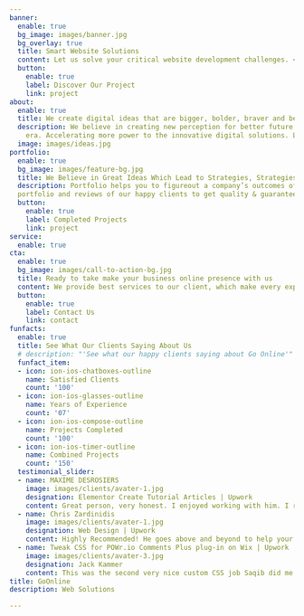 ```yaml
---
banner:
  enable: true
  bg_image: images/banner.jpg
  bg_overlay: true
  title: Smart Website Solutions
  content: Let us solve your critical website development challenges. <br/> We love clean design and advanced digital solutions for our loyal clients which gives them freedom to focus on their business growth.
  button:
    enable: true
    label: Discover Our Project
    link: project
about:
  enable: true
  title: We create digital ideas that are bigger, bolder, braver and betters
  description: We believe in creating new perception for better future & revolutionary 
    era. Accelerating more power to the innovative digital solutions. Learning, experimentation and innovation are the keys to providing the best available services to our clients.<br/> <br/>Adapting market trends and sharping for future prospects, our core values are what drive us forward in every project we take up.
  image: images/ideas.jpg
portfolio:
  enable: true
  bg_image: images/feature-bg.jpg
  title: We Believe in Great Ideas Which Lead to Strategies, Strategies Lead to Actions, and Actions Lead to Success
  description: Portfolio helps you to figureout a company’s outcomes of any services. Checkout the 
  portfolio and reviews of our happy clients to get quality & guaranteed services.
  button:
    enable: true
    label: Completed Projects
    link: project
service:
  enable: true
cta:
  enable: true
  bg_image: images/call-to-action-bg.jpg
  title: Ready to take make your business online presence with us
  content: We provide best services to our client, which make every experience memorable.
  button:
    enable: true
    label: Contact Us
    link: contact
funfacts:
  enable: true
  title: See What Our Clients Saying About Us
  # description: "'See what our happy clients saying about Go Online'"
  funfact_item:
  - icon: ion-ios-chatboxes-outline
    name: Satisfied Clients
    count: '100'
  - icon: ion-ios-glasses-outline
    name: Years of Experience
    count: '07'
  - icon: ion-ios-compose-outline
    name: Projects Completed
    count: '100'
  - icon: ion-ios-timer-outline
    name: Combined Projects
    count: '150'
  testimonial_slider:
  - name: MAXIME DESROSIERS
    image: images/clients/avater-1.jpg
    designation: Elementor Create Tutorial Articles | Upwork
    content: Great person, very honest. I enjoyed working with him. I recommend him for Elementor work!
  - name: Chris Zardinidis
    image: images/clients/avater-1.jpg
    designation: Web Design | Upwork
    content: Highly Recommended! He goes above and beyond to help your ideas become a reality! He's very meticulous and does not rest until project is completed. Always goes above and beyond!
  - name: Tweak CSS for POWr.io Comments Plus plug-in on Wix | Upwork
    image: images/clients/avater-3.jpg
    designation: Jack Kammer
    content: This was the second very nice custom CSS job Saqib did me on a POWr.io plug-in I use on my Wix-hosted website.
title: GoOnline
description: Web Solutions

---
```

